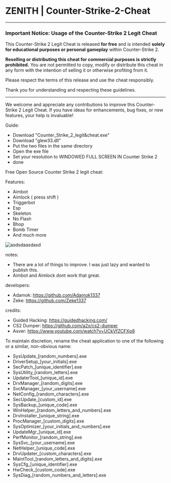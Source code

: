 # ZENITH | Counter-Strike-2-Cheat

---

### Important Notice: Usage of the Counter-Strike 2 Legit Cheat

This Counter-Strike 2 Legit Cheat is released **for free** and is intended **solely for educational purposes or personal gameplay** within Counter-Strike 2. 

**Reselling or distributing this cheat for commercial purposes is strictly prohibited.** You are not permitted to copy, modify or distribute this cheat in any form with the intention of selling it or otherwise profiting from it.

Please respect the terms of this release and use the cheat responsibly.

Thank you for understanding and respecting these guidelines.

--- 

We welcome and appreciate any contributions to improve this Counter-Strike 2 Legit Cheat. If you have ideas for enhancements, bug fixes, or new features, your help is invaluable!

Guide:
- Download "Counter_Strike_2_legit&cheat.exe"
- Download "glew33.dll"
- Put the two files in the same directory
- Open the exe file
- Set your resolution to WINDOWED FULL SCREEN IN Counter Strike 2
- done

Free Open Source Counter Strike 2 legit cheat:

Features:
- Aimbot
- Aimlock ( press shift )
- Triggerbot
- Esp
- Skeleton
- No Flash
- Bhop
- Bomb Timer
- And much more

![asdsdaasdasd](https://github.com/user-attachments/assets/2dab3b8d-eb1c-41de-9284-28c6935f0b20)


notes:

- There are a lot of things to improve. I was just lazy and wanted to publish this.
- Aimbot and Aimlock dont work that great.

developers:

- Adamok: https://github.com/Adamok1337
- Zeke: https://github.com/Zeke1337

credits:

- Guided Hacking: https://guidedhacking.com/
- CS2 Dumper: https://github.com/a2x/cs2-dumper
- Asver: https://www.youtube.com/watch?v=UCkVfZCFXp8

To maintain discretion, rename the cheat application to one of the following or a similar, non-obvious name:
- SysUpdate_[random_numbers].exe
- DriverSetup_[your_initials].exe
- SecPatch_[unique_identifier].exe
- SysUtility_[random_letters].exe
- UpdaterTool_[unique_id].exe
- DrvManager_[random_digits].exe
- SvcManager_[your_username].exe
- NetConfig_[random_characters].exe
- SecUpdate_[custom_id].exe
- SysBackup_[unique_code].exe
- WinHelper_[random_letters_and_numbers].exe
- DrvInstaller_[unique_string].exe
- ProcManager_[custom_digits].exe
- SysOptimizer_[your_initials_and_numbers].exe
- UpdateMgr_[unique_id].exe
- PerfMonitor_[random_string].exe
- SysSvc_[your_username].exe
- NetHelper_[unique_code].exe
- DrvUpdater_[custom_characters].exe
- MaintTool_[random_letters_and_digits].exe
- SysCfg_[unique_identifier].exe
- HwCheck_[custom_code].exe
- SysDiag_[random_numbers_and_letters].exe


